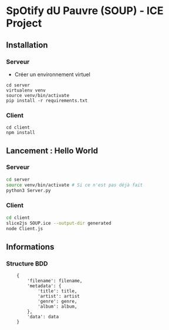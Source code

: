 # SpOtify dU Pauvre (SOUP) - ICE Project

## Installation 

### Serveur
- Créer un environnement virtuel
```
cd server
virtualenv venv
source venv/bin/activate
pip install -r requirements.txt
```

### Client
```
cd client
npm install
```

## Lancement : Hello World

### Serveur

```bash
cd server
source venv/bin/activate # Si ce n'est pas déjà fait
python3 Server.py
```

### Client

```bash
cd client
slice2js SOUP.ice --output-dir generated
node Client.js
```

## Informations
### Structure BDD

```
    {
        'filename': filename,
        'metadata': {
            'title': title,
            'artist': artist
            'genre': genre,
            'album': album,
        },
        'data': data
    }
```